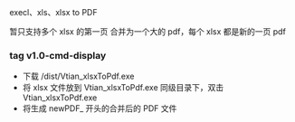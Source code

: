 
execl、xls、xlsx to PDF

暂只支持多个 xlsx 的第一页 合并为一个大的 pdf，每个 xlsx 都是新的一页 pdf

### tag v1.0-cmd-display

- 下载 /dist/Vtian_xlsxToPdf.exe 
- 将 xlsx 文件放到 Vtian_xlsxToPdf.exe 同级目录下，双击 Vtian_xlsxToPdf.exe 
- 将生成 newPDF_ 开头的合并后的 PDF 文件